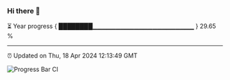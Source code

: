 ### Hi there 👋

⏳ Year progress { ████████▁▁▁▁▁▁▁▁▁▁▁▁▁▁▁▁▁▁▁▁▁▁ } 29.65 %

---

⏰ Updated on Thu, 18 Apr 2024 12:13:49 GMT

![Progress Bar CI](https://github.com/Shyam-Makwana/GitHub-Actions-Demo/workflows/Progress%20Bar%20CI/badge.svg)
